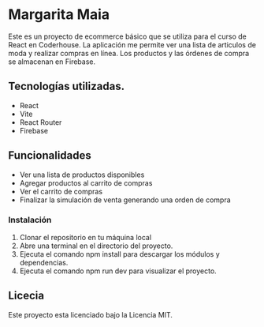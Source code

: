 # Margarita Maia
Este es un proyecto de ecommerce básico que se utiliza para el curso de React en Coderhouse. La aplicación me permite ver una lista de articulos de moda y realizar compras en línea. Los productos y las órdenes de compra se almacenan en Firebase. 

## Tecnologías utilizadas. 
- React
- Vite
- React Router
- Firebase

## Funcionalidades
- Ver una lista de productos disponibles
- Agregar productos al carrito de compras
- Ver el carrito de compras
- Finalizar la simulación de venta generando una orden de compra

### Instalación
1. Clonar el repositorio en tu máquina local
2. Abre una terminal en el directorio del proyecto. 
3. Ejecuta el comando npm install para descargar los módulos y dependencias. 
4. Ejecuta el comando npm run dev para visualizar el proyecto. 

## Licecia
Este proyecto esta licenciado bajo la Licencia MIT. 
